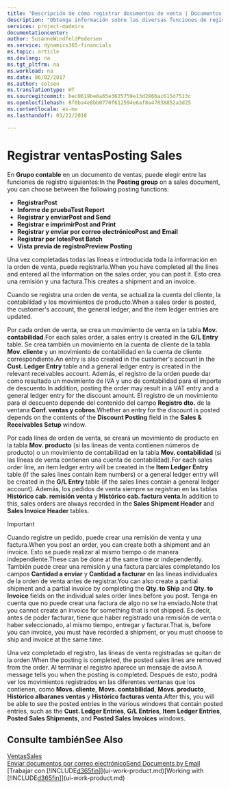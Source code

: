 ```yaml
---
title: "Descripción de cómo registrar documentos de venta | Documentos de Microsoft"
description: "Obtenga información sobre las diversas funciones de registro para registrar documentos de venta."
services: project-madeira
documentationcenter: 
author: SusanneWindfeldPedersen
ms.service: dynamics365-financials
ms.topic: article
ms.devlang: na
ms.tgt_pltfrm: na
ms.workload: na
ms.date: 06/02/2017
ms.author: solsen
ms.translationtype: HT
ms.sourcegitcommit: bec0619be0a65e3625759e13d2866ac615d7513c
ms.openlocfilehash: 8f0ba4e8bb0770f612594e6af8a47838852a3d25
ms.contentlocale: es-mx
ms.lasthandoff: 03/22/2018

---
```

# <a name="posting-sales"></a><span data-ttu-id="acdfb-103">Registrar ventas</span><span class="sxs-lookup"><span data-stu-id="acdfb-103">Posting Sales</span></span>
<span data-ttu-id="acdfb-104">En **Grupo contable** en un documento de ventas, puede elegir entre las funciones de registro siguientes:</span><span class="sxs-lookup"><span data-stu-id="acdfb-104">In the **Posting group** on a sales document, you can choose between the following posting functions:</span></span>

* <span data-ttu-id="acdfb-105">**Registrar**</span><span class="sxs-lookup"><span data-stu-id="acdfb-105">**Post**</span></span>
* <span data-ttu-id="acdfb-106">**Informe de prueba**</span><span class="sxs-lookup"><span data-stu-id="acdfb-106">**Test Report**</span></span>
* <span data-ttu-id="acdfb-107">**Registrar y enviar**</span><span class="sxs-lookup"><span data-stu-id="acdfb-107">**Post and Send**</span></span>
* <span data-ttu-id="acdfb-108">**Registrar e imprimir**</span><span class="sxs-lookup"><span data-stu-id="acdfb-108">**Post and Print**</span></span>
* <span data-ttu-id="acdfb-109">**Registrar y enviar por correo electrónico**</span><span class="sxs-lookup"><span data-stu-id="acdfb-109">**Post and Email**</span></span>
* <span data-ttu-id="acdfb-110">**Registrar por lotes**</span><span class="sxs-lookup"><span data-stu-id="acdfb-110">**Post Batch**</span></span>
* <span data-ttu-id="acdfb-111">**Vista previa de registro**</span><span class="sxs-lookup"><span data-stu-id="acdfb-111">**Preview Posting**</span></span>

<span data-ttu-id="acdfb-112">Una vez completadas todas las líneas e introducida toda la información en la orden de venta, puede registrarla.</span><span class="sxs-lookup"><span data-stu-id="acdfb-112">When you have completed all the lines and entered all the information on the sales order, you can post it.</span></span> <span data-ttu-id="acdfb-113">Esto crea una remisión y una factura.</span><span class="sxs-lookup"><span data-stu-id="acdfb-113">This creates a shipment and an invoice.</span></span>

<span data-ttu-id="acdfb-114">Cuando se registra una orden de venta, se actualiza la cuenta del cliente, la contabilidad y los movimientos de producto.</span><span class="sxs-lookup"><span data-stu-id="acdfb-114">When a sales order is posted, the customer's account, the general ledger, and the item ledger entries are updated.</span></span>

<span data-ttu-id="acdfb-115">Por cada orden de venta, se crea un movimiento de venta en la tabla **Mov. contabilidad**.</span><span class="sxs-lookup"><span data-stu-id="acdfb-115">For each sales order, a sales entry is created in the **G/L Entry** table.</span></span> <span data-ttu-id="acdfb-116">Se crea también un movimiento en la cuenta de cliente de la tabla **Mov. cliente** y un movimiento de contabilidad en la cuenta de cliente correspondiente.</span><span class="sxs-lookup"><span data-stu-id="acdfb-116">An entry is also created in the customer's account in the **Cust. Ledger Entry** table and a general ledger entry is created in the relevant receivables account.</span></span> <span data-ttu-id="acdfb-117">Además, el registro de la orden puede dar como resultado un movimiento de IVA y uno de contabilidad para el importe de descuento.</span><span class="sxs-lookup"><span data-stu-id="acdfb-117">In addition, posting the order may result in a VAT entry and a general ledger entry for the discount amount.</span></span> <span data-ttu-id="acdfb-118">El registro de un movimiento para el descuento depende del contenido del campo **Registro dto.** de la ventana **Conf. ventas y cobros**.</span><span class="sxs-lookup"><span data-stu-id="acdfb-118">Whether an entry for the discount is posted depends on the contents of the **Discount Posting** field in the **Sales & Receivables Setup** window.</span></span>

<span data-ttu-id="acdfb-119">Por cada línea de orden de venta, se creará un movimiento de producto en la tabla **Mov. producto** (si las líneas de venta contienen números de producto) o un movimiento de contabilidad en la tabla **Mov. contabilidad** (si las líneas de venta contienen una cuenta de contabilidad).</span><span class="sxs-lookup"><span data-stu-id="acdfb-119">For each sales order line, an item ledger entry will be created in the **Item Ledger Entry** table (if the sales lines contain item numbers) or a general ledger entry will be created in the **G/L Entry** table (if the sales lines contain a general ledger account).</span></span> <span data-ttu-id="acdfb-120">Además, los pedidos de venta siempre se registran en las tablas **Histórico cab. remisión venta** y **Histórico cab. factura venta**.</span><span class="sxs-lookup"><span data-stu-id="acdfb-120">In addition to this, sales orders are always recorded in the **Sales Shipment Header** and **Sales Invoice Header** tables.</span></span>

> [!IMPORTANT]  
>   <span data-ttu-id="acdfb-121">Cuando registre un pedido, puede crear una remisión de venta y una factura.</span><span class="sxs-lookup"><span data-stu-id="acdfb-121">When you post an order, you can create both a shipment and an invoice.</span></span> <span data-ttu-id="acdfb-122">Esto se puede realizar al mismo tiempo o de manera independiente.</span><span class="sxs-lookup"><span data-stu-id="acdfb-122">These can be done at the same time or independently.</span></span> <span data-ttu-id="acdfb-123">También puede crear una remisión y una factura parciales completando los campos **Cantidad a enviar** y **Cantidad a facturar** en las líneas individuales de la orden de venta antes de registrar.</span><span class="sxs-lookup"><span data-stu-id="acdfb-123">You can also create a partial shipment and a partial invoice by completing the **Qty. to Ship** and **Qty. to Invoice** fields on the individual sales order lines before you post.</span></span> <span data-ttu-id="acdfb-124">Tenga en cuenta que no puede crear una factura de algo no se ha enviado.</span><span class="sxs-lookup"><span data-stu-id="acdfb-124">Note that you cannot create an invoice for something that is not shipped.</span></span> <span data-ttu-id="acdfb-125">Es decir, antes de poder facturar, tiene que haber registrado una remisión de venta o haber seleccionado, al mismo tiempo, entregar y facturar.</span><span class="sxs-lookup"><span data-stu-id="acdfb-125">That is, before you can invoice, you must have recorded a shipment, or you must choose to ship and invoice at the same time.</span></span>

<span data-ttu-id="acdfb-126">Una vez completado el registro, las líneas de venta registradas se quitan de la orden.</span><span class="sxs-lookup"><span data-stu-id="acdfb-126">When the posting is completed, the posted sales lines are removed from the order.</span></span> <span data-ttu-id="acdfb-127">Al terminar el registro aparece un mensaje de aviso.</span><span class="sxs-lookup"><span data-stu-id="acdfb-127">A message tells you when the posting is completed.</span></span> <span data-ttu-id="acdfb-128">Después de esto, podrá ver los movimientos registrados en las diferentes ventanas que los contienen, como **Movs. cliente**, **Movs. contabilidad**, **Movs. producto**, **Histórico albaranes ventas** y **Histórico facturas venta**.</span><span class="sxs-lookup"><span data-stu-id="acdfb-128">After this, you will be able to see the posted entries in the various windows that contain posted entries, such as the **Cust. Ledger Entries**, **G/L Entries**, **Item Ledger Entries**, **Posted Sales Shipments**, and **Posted Sales Invoices** windows.</span></span>

## <a name="see-also"></a><span data-ttu-id="acdfb-129">Consulte también</span><span class="sxs-lookup"><span data-stu-id="acdfb-129">See Also</span></span>
[<span data-ttu-id="acdfb-130">Ventas</span><span class="sxs-lookup"><span data-stu-id="acdfb-130">Sales</span></span>](sales-manage-sales.md)  
[<span data-ttu-id="acdfb-131">Enviar documentos por correo electrónico</span><span class="sxs-lookup"><span data-stu-id="acdfb-131">Send Documents by Email</span></span>](ui-how-send-documents-email.md)  
<span data-ttu-id="acdfb-132">[Trabajar con [!INCLUDE[d365fin](includes/d365fin_md.md)]](ui-work-product.md)</span><span class="sxs-lookup"><span data-stu-id="acdfb-132">[Working with [!INCLUDE[d365fin](includes/d365fin_md.md)]](ui-work-product.md)</span></span>


